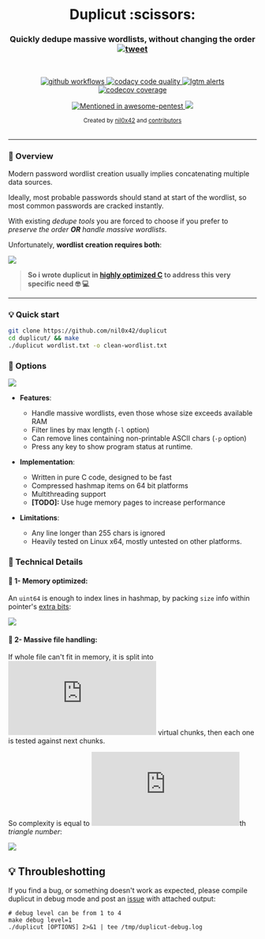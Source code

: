 <h1 align="center">Duplicut :scissors:</h1>

<h3 align="center">
    Quickly dedupe massive wordlists, without changing the order
    <a href="https://twitter.com/intent/tweet?text=Duplicut%3A%20Remove%20duplicates%20from%20MASSIVE%20wordlist%2C%20without%20sorting%20it%20(for%20dictionnary-based%20password%20cracking)%20-%20by%20%40nil0x42&url=https://github.com/nil0x42/duplicut">
      <img src="https://img.shields.io/twitter/url?label=tweet&logo=twitter&style=social&url=http%3A%2F%2F0" alt="tweet">
    </a>
</h3>
<br>

<p align="center">
  <a href="https://github.com/nil0x42/duplicut/actions?query=branch%3Amaster">
    <img src="https://img.shields.io/github/workflow/status/nil0x42/duplicut/Unit%20Tests/wip?logo=githubactions" alt="github workflows">
  </a>
  <a href="https://app.codacy.com/gh/nil0x42/duplicut/dashboard">
    <img src="https://img.shields.io/codacy/grade/b01c0228bd9148fb9d713a479dda4b25?logo=codacy&logoColor=green" alt="codacy code quality">
  </a>
  <a href="https://lgtm.com/projects/g/nil0x42/duplicut/alerts/">
    <img src="https://img.shields.io/lgtm/alerts/github/nil0x42/duplicut?logo=lgtm&logoColor=yellow" alt="lgtm alerts">
  </a>
  <a href="https://codecov.io/gh/nil0x42/duplicut">
    <img src="https://img.shields.io/codecov/c/github/nil0x42/duplicut?color=orange&label=coverage&logo=codecov" alt="codecov coverage">
  </a>
</p>

<p align="center">
  <a href="https://github.com/enaqx/awesome-pentest#hash-cracking-tools">
    <img src="https://awesome.re/mentioned-badge.svg" alt="Mentioned in awesome-pentest">
  </a>
  <a href="https://twitter.com/intent/follow?screen_name=nil0x42" target="_blank">
    <img src="https://img.shields.io/twitter/follow/nil0x42.svg?logo=twitter" akt="follow on twitter">
  </a>
</p>

<div align="center">
  <sub>
    Created by
    <a href="https://twitter.com/nil0x42">nil0x42</a> and
    <a href="https://github.com/nil0x42/duplicut/graphs/contributors">contributors</a>
  </sub>
</div>

<br>

* * * * * * * * * * * * * * * * * * * * * * * * * * * * * * * * * * *

### :book: Overview

Modern password wordlist creation usually implies concatenating
multiple data sources.

Ideally, most probable passwords should stand at start of the wordlist,
so most common passwords are cracked instantly.

With existing *dedupe tools* you are forced to choose
if you prefer to _preserve the order **OR** handle massive wordlists_.

Unfortunately, **wordlist creation requires both**:

![][img-1-comparison]

> **So i wrote duplicut in [highly optimized C] to address this very specific need :nerd_face: :computer:**

* * * * * * * * * * * * * * * * * * * * * * * * * * * * * * * * * * *

### :bulb: Quick start

```sh
git clone https://github.com/nil0x42/duplicut
cd duplicut/ && make
./duplicut wordlist.txt -o clean-wordlist.txt
```


### :wrench: Options

![][img-4-help]

* **Features**:
    - Handle massive wordlists, even those whose size exceeds available RAM
    - Filter lines by max length (`-l` option)
    - Can remove lines containing non-printable ASCII chars (`-p` option)
    - Press any key to show program status at runtime.

* **Implementation**:
    - Written in pure C code, designed to be fast
    - Compressed hashmap items on 64 bit platforms
    - Multithreading support
    - **[TODO]:** Use huge memory pages to increase performance

* **Limitations**:
    - Any line longer than 255 chars is ignored
    - Heavily tested on Linux x64, mostly untested on other platforms.


### :book: Technical Details

#### :small_orange_diamond: 1- Memory optimized:

An `uint64` is enough to index lines in hashmap, by packing
`size` info within pointer's [extra bits][tagged-pointer]:

![][img-2-line-struct]


#### :small_orange_diamond: 2- Massive file handling:

If whole file can't fit in memory, it is split into ![][latex-n]
virtual chunks, then each one is tested against next chunks.

So complexity is equal to ![][latex-n]th *triangle number*:

![][img-3-chunked-processing]


## :bulb: Throubleshotting

If you find a bug, or something doesn't work as expected,
please compile duplicut in debug mode and post an [issue] with
attached output:
```
# debug level can be from 1 to 4
make debug level=1
./duplicut [OPTIONS] 2>&1 | tee /tmp/duplicut-debug.log
```


[highly optimized C]: https://github.com/nil0x42/duplicut/blob/master/src/line.c#L39

[img-1-comparison]: data/img/1-comparison.png
[img-2-line-struct]: data/img/2-line-struct.png
[img-3-chunked-processing]: data/img/3-chunked-processing.png
[img-4-help]: data/img/4-help.png

[issue]: https://github.com/nil0x42/duplicut/issues
[tagged-pointer]: https://en.wikipedia.org/wiki/Tagged_pointer

[latex-n]: http://www.sciweavers.org/tex2img.php?fs=15&eq=n
[latex-nth-triangle]: http://www.sciweavers.org/tex2img.php?fs=32&eq=%5Csum_%7Bk%3D1%7D%5Enk
